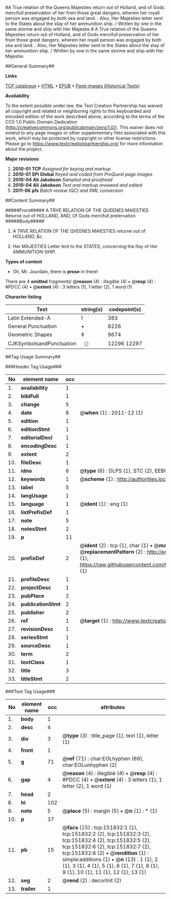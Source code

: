 #A True relation of the Queens Majesties return out of Holland, and of Gods mercifull preservation of her from those great dangers, wherein her royall person was engaged by both sea and land. : Also, Her Majesties letter sent to the States about the stay of her ammunition ship. / Written by one in the same storme and ship with Her Majestie.#
A True relation of the Queens Majesties return out of Holland, and of Gods mercifull preservation of her from those great dangers, wherein her royall person was engaged by both sea and land. : Also, Her Majesties letter sent to the States about the stay of her ammunition ship. / Written by one in the same storme and ship with Her Majestie.

##General Summary##

**Links**

[TCP catalogue](http://www.ota.ox.ac.uk/tcp/)  • 
[HTML](http://tei.it.ox.ac.uk/tcp/Texts-HTML/free/A95/A95262.html)  • 
[EPUB](http://tei.it.ox.ac.uk/tcp/Texts-EPUB/free/A95/A95262.epub) • 
[Page images (Historical Texts)](https://historicaltexts.jisc.ac.uk/eebo-43077719e)

**Availability**

To the extent possible under law, the Text Creation Partnership has waived all copyright and related or neighboring rights to this keyboarded and encoded edition of the work described above, according to the terms of the CC0 1.0 Public Domain Dedication (http://creativecommons.org/publicdomain/zero/1.0/). This waiver does not extend to any page images or other supplementary files associated with this work, which may be protected by copyright or other license restrictions. Please go to https://www.textcreationpartnership.org/ for more information about the project.

**Major revisions**

1. __2010-01__ __TCP__ *Assigned for keying and markup*
1. __2010-01__ __SPi Global__ *Keyed and coded from ProQuest page images*
1. __2010-04__ __Ali Jakobson__ *Sampled and proofread*
1. __2010-04__ __Ali Jakobson__ *Text and markup reviewed and edited*
1. __2011-06__ __pfs__ *Batch review (QC) and XML conversion*

##Content Summary##

#####Front#####
A TRVE RELATION OF THE QUEENES MAIESTIES Returne out of HOLLAND, AND, Of Gods mercifull preſervation
#####Body#####

1. A TRVE RELATION OF THE QVEENES MAIESTIES returne out of HOLLAND, &c.

1. Her MAJESTIES Letter ſent to the STATES, concerning the ſtay of Her AMMUNITION-SHIP.

**Types of content**

  * Oh, Mr. Jourdain, there is **prose** in there!

There are 4 **omitted** fragments! 
 @__reason__ (4) : illegible (4)  •  @__resp__ (4) : #PDCC (4)  •  @__extent__ (4) : 3 letters (1), 1 letter (2), 1 word (1)

**Character listing**


|Text|string(s)|codepoint(s)|
|---|---|---|
|Latin Extended-A|ſ|383|
|General Punctuation|•|8226|
|Geometric Shapes|◊|9674|
|CJKSymbolsandPunctuation|〈〉|12296 12297|

##Tag Usage Summary##

###Header Tag Usage###

|No|element name|occ|attributes|
|---|---|---|---|
|1.|__availability__|1||
|2.|__biblFull__|1||
|3.|__change__|5||
|4.|__date__|8| @__when__ (1) : 2011-12 (1)|
|5.|__edition__|1||
|6.|__editionStmt__|1||
|7.|__editorialDecl__|1||
|8.|__encodingDesc__|1||
|9.|__extent__|2||
|10.|__fileDesc__|1||
|11.|__idno__|6| @__type__ (6) : DLPS (1), STC (2), EEBO-CITATION (1), OCLC (1), VID (1)|
|12.|__keywords__|1| @__scheme__ (1) : http://authorities.loc.gov/ (1)|
|13.|__label__|5||
|14.|__langUsage__|1||
|15.|__language__|1| @__ident__ (1) : eng (1)|
|16.|__listPrefixDef__|1||
|17.|__note__|5||
|18.|__notesStmt__|2||
|19.|__p__|11||
|20.|__prefixDef__|2| @__ident__ (2) : tcp (1), char (1)  •  @__matchPattern__ (2) : ([0-9\-]+):([0-9IVX]+) (1), (.+) (1)  •  @__replacementPattern__ (2) : http://eebo.chadwyck.com/downloadtiff?vid=$1&page=$2 (1), https://raw.githubusercontent.com/textcreationpartnership/Texts/master/tcpchars.xml#$1 (1)|
|21.|__profileDesc__|1||
|22.|__projectDesc__|1||
|23.|__pubPlace__|2||
|24.|__publicationStmt__|2||
|25.|__publisher__|2||
|26.|__ref__|1| @__target__ (1) : http://www.textcreationpartnership.org/docs/. (1)|
|27.|__revisionDesc__|1||
|28.|__seriesStmt__|1||
|29.|__sourceDesc__|1||
|30.|__term__|2||
|31.|__textClass__|1||
|32.|__title__|3||
|33.|__titleStmt__|2||


###Text Tag Usage###

|No|element name|occ|attributes|
|---|---|---|---|
|1.|__body__|1||
|2.|__desc__|4||
|3.|__div__|3| @__type__ (3) : title_page (1), text (1), letter (1)|
|4.|__front__|1||
|5.|__g__|71| @__ref__ (71) : char:EOLhyphen (69), char:EOLunhyphen (2)|
|6.|__gap__|4| @__reason__ (4) : illegible (4)  •  @__resp__ (4) : #PDCC (4)  •  @__extent__ (4) : 3 letters (1), 1 letter (2), 1 word (1)|
|7.|__head__|2||
|8.|__hi__|102||
|9.|__note__|5| @__place__ (5) : margin (5)  •  @__n__ (1) : * (1)|
|10.|__p__|37||
|11.|__pb__|15| @__facs__ (15) : tcp:151832:1 (1), tcp:151832:2 (2), tcp:151832:3 (2), tcp:151832:4 (2), tcp:151832:5 (2), tcp:151832:6 (2), tcp:151832:7 (2), tcp:151832:8 (2)  •  @__rendition__ (1) : simple:additions (1)  •  @__n__ (13) : 1 (1), 2 (1), 3 (1), 4 (1), 5 (1), 6 (1), 7 (1), 8 (1), 9 (1), 10 (1), 11 (1), 12 (1), 13 (1)|
|12.|__seg__|2| @__rend__ (2) : decorInit (2)|
|13.|__trailer__|1||
